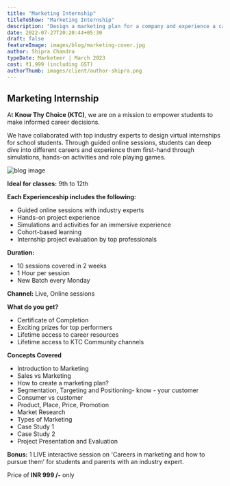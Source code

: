 ```yaml
---
title: "Marketing Internship"
titleToShow: "Marketing Internship"
description: "Design a marketing plan for a company and experience a career in Marketing"
date: 2022-07-27T20:20:44+05:30
draft: false
featureImage: images/blog/marketing-cover.jpg
author: Shipra Chandra
typeDate: Marketeer | March 2023
cost: ₹1,999 (including GST) 
authorThumb: images/client/author-shipra.png
---
```


## Marketing Internship

At __Know Thy Choice (KTC)__, we are on a mission to empower students to make informed career decisions.

We have collaborated with top industry experts to design virtual internships for school students. Through guided online sessions, students can deep dive into different careers and experience them first-hand through simulations, hands-on activities and role playing games.

![blog image](/images/blog/marketing-inpost-1.jpg)


__Ideal for classes:__ 9th to 12th

__Each Experienceship includes the following:__
- Guided online sessions with industry experts 
- Hands-on project experience
- Simulations and activities for an immersive experience
- Cohort-based learning
- Internship project evaluation by top professionals

__Duration:__
- 10 sessions covered in 2 weeks
- 1 Hour per session
- New Batch every Monday

__Channel:__ Live, Online sessions

__What do you get?__
- Certificate of Completion
- Exciting prizes for top performers
- Lifetime access to career resources 
- Lifetime access to KTC Community channels


__Concepts Covered__
- Introduction to Marketing
- Sales vs Marketing
- How to create a marketing plan?
- Segmentation, Targeting and Positioning- know - your customer
- Consumer vs customer
- Product, Place, Price, Promotion
- Market Research
- Types of Marketing
- Case Study 1
- Case Study 2
- Project Presentation and Evaluation

__Bonus:__  1 LIVE interactive session on 'Careers in marketing and how to pursue them' for students and parents with an industry expert.

Price of **INR 999 /-** only

<!-- # [Apply Now](https://rzp.io/l/knowthychoice-marketing){style=text-align:center} -->
